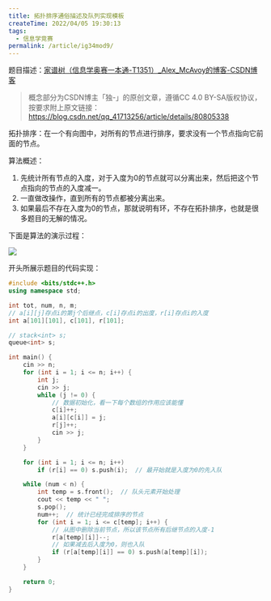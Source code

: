 ```yaml
---
title: 拓扑排序通俗描述及队列实现模板
createTime: 2022/04/05 19:30:13
tags:
  - 信息学竞赛
permalink: /article/ig34mod9/
---
```


题目描述：[家谱树（信息学奥赛一本通-T1351）_Alex_McAvoy的博客-CSDN博客](https://blog.csdn.net/u011815404/article/details/80862293)

> 概念部分为CSDN博主「独-」的原创文章，遵循CC 4.0 BY-SA版权协议，按要求附上原文链接：https://blog.csdn.net/qq_41713256/article/details/80805338

拓扑排序：在一个有向图中，对所有的节点进行排序，要求没有一个节点指向它前面的节点。

算法概述：

1. 先统计所有节点的入度，对于入度为0的节点就可以分离出来，然后把这个节点指向的节点的入度减一。
2. 一直做改操作，直到所有的节点都被分离出来。
3. 如果最后不存在入度为0的节点，那就说明有环，不存在拓扑排序，也就是很多题目的无解的情况。

下面是算法的演示过程：

![](/images/59afe2ecf6cc430e9d5cbbc0eac844e7.png)

开头所展示题目的代码实现：

```cpp
#include <bits/stdc++.h>
using namespace std;

int tot, num, n, m;
// a[i][j]存点i的第j个后继点，c[i]存点i的出度，r[i]存点i的入度
int a[101][101], c[101], r[101];

// stack<int> s;
queue<int> s;

int main() {
    cin >> n;
    for (int i = 1; i <= n; i++) {
        int j;
        cin >> j;
        while (j != 0) {
            // 数据初始化，看一下每个数组的作用应该能懂
            c[i]++;
            a[i][c[i]] = j;
            r[j]++;
            cin >> j;
        }
    }

    for (int i = 1; i <= n; i++)
        if (r[i] == 0) s.push(i);  // 最开始就是入度为0的先入队

    while (num < n) {
        int temp = s.front();  // 队头元素开始处理
        cout << temp << " ";
        s.pop();
        num++;  // 统计已经完成排序的节点
        for (int i = 1; i <= c[temp]; i++) {
            // 从图中删除当前节点，所以该节点所有后继节点的入度-1
            r[a[temp][i]]--;
            // 如果减去后入度为0，则也入队
            if (r[a[temp][i]] == 0) s.push(a[temp][i]);
        }
    }

    return 0;
}
```
